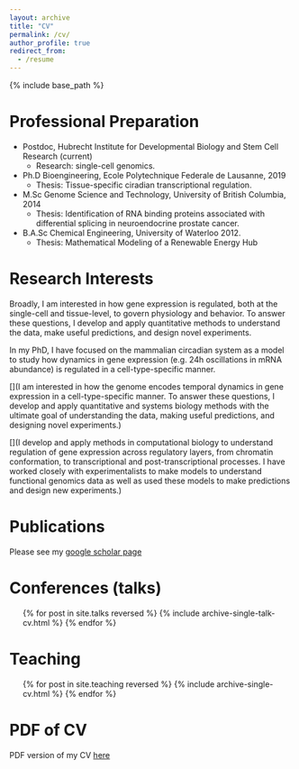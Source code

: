 ```yaml
---
layout: archive
title: "CV"
permalink: /cv/
author_profile: true
redirect_from:
  - /resume
---
```


{% include base_path %}

Professional Preparation
======
* Postdoc, Hubrecht Institute for Developmental Biology and Stem Cell Research (current)
	* Research: single-cell genomics.
* Ph.D Bioengineering, Ecole Polytechnique Federale de Lausanne, 2019
	* Thesis: Tissue-specific ciradian transcriptional regulation.
* M.Sc Genome Science and Technology, University of British Columbia, 2014
	* Thesis: Identification of RNA binding proteins associated with differential splicing in neuroendocrine prostate cancer.
* B.A.Sc Chemical Engineering, University of Waterloo 2012. 
	* Thesis: Mathematical Modeling of a Renewable Energy Hub

Research Interests 
======
Broadly, I am interested in how gene expression is regulated, both at the single-cell and tissue-level, to govern physiology and behavior. To answer these questions, I develop and apply quantitative methods to understand the data, make useful predictions, and design novel experiments.

In my PhD, I have focused on the mammalian circadian system as a model to study how dynamics in gene expression (e.g. 24h oscillations in mRNA abundance) is regulated in a cell-type-specific manner. 

[](I am interested in how the genome encodes temporal dynamics in gene expression in a cell-type-specific manner. To answer these questions, I develop and apply quantitative and systems biology methods with the ultimate goal of understanding the data, making useful predictions, and designing novel experiments.)


[](I develop and apply methods in computational biology to understand regulation of gene expression across regulatory layers, from chromatin conformation, to transcriptional and post-transcriptional processes. I have worked closely with experimentalists to make models to understand functional genomics data as well as used these models to make predictions and design new experiments.)

  
Publications
======
Please see my [google scholar page](https://scholar.google.nl/citations?user=uLHVW9sAAAAJ&hl=en&oi=ao)

Conferences (talks)
======
  <ul>{% for post in site.talks reversed %}
    {% include archive-single-talk-cv.html %}
  {% endfor %}</ul>

Teaching
======
  <ul>{% for post in site.teaching reversed %}
    {% include archive-single-cv.html %}
  {% endfor %}</ul>

PDF of CV 
=======

PDF version of my CV [here](https://keybase.pub/jakeyeung/JakeYeung_2020-08-08.pdf)
 
